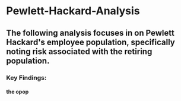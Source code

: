# Pewlett-Hackard-Analysis

## The following analysis focuses in on Pewlett Hackard's employee population, specifically noting risk associated with the retiring population. 
### Key Findings:
#### the opop 
